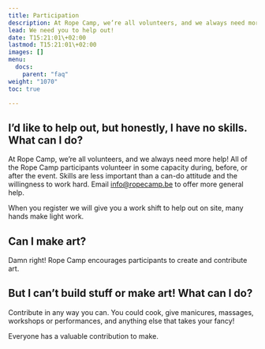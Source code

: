 ```yaml
---
title: Participation
description: At Rope Camp, we’re all volunteers, and we always need more help!
lead: We need you to help out!
date: T15:21:01\+02:00
lastmod: T15:21:01\+02:00
images: []
menu: 
  docs:
    parent: "faq"
weight: "1070"
toc: true

---
```

## I’d like to help out, but honestly, I have no skills. What can I do?

At Rope Camp, we’re all volunteers, and we always need more help! All of the Rope Camp participants volunteer in some capacity during, before, or after the event. Skills are less important than a can-do attitude and the willingness to work hard. Email [info@ropecamp.be](mailto:info@ropecamp.be) to offer more general help.

When you register we will give you a work shift to help out on site, many hands make light work.

## Can I make art?

Damn right! Rope Camp encourages participants to create and contribute art.

## But I can’t build stuff or make art! What can I do?

Contribute in any way you can. You could cook, give manicures, massages, workshops or performances, and anything else that takes your fancy! 

Everyone has a valuable contribution to make.